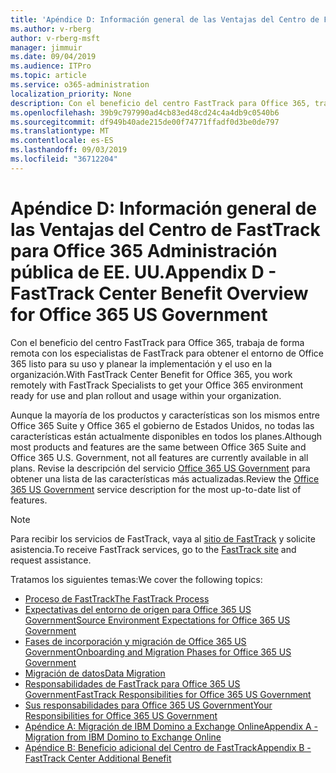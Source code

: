 ```yaml
---
title: 'Apéndice D: Información general de las Ventajas del Centro de FastTrack para Office 365 Administración pública de EE. UU.'
ms.author: v-rberg
author: v-rberg-msft
manager: jimmuir
ms.date: 09/04/2019
ms.audience: ITPro
ms.topic: article
ms.service: o365-administration
localization_priority: None
description: Con el beneficio del centro FastTrack para Office 365, trabaja de forma remota con los especialistas de FastTrack para obtener el entorno de Office 365 listo para su uso y planear la implementación y el uso en la organización.
ms.openlocfilehash: 39b9c797990ad4cb83ed48cd24c4a4db9c0540b6
ms.sourcegitcommit: df949b40ade215de00f74771ffadf0d3be0de797
ms.translationtype: MT
ms.contentlocale: es-ES
ms.lasthandoff: 09/03/2019
ms.locfileid: "36712204"
---
```

# <a name="appendix-d---fasttrack-center-benefit-overview-for-office-365-us-government"></a><span data-ttu-id="bce99-103">Apéndice D: Información general de las Ventajas del Centro de FastTrack para Office 365 Administración pública de EE. UU.</span><span class="sxs-lookup"><span data-stu-id="bce99-103">Appendix D - FastTrack Center Benefit Overview for Office 365 US Government</span></span>

<span data-ttu-id="bce99-104">Con el beneficio del centro FastTrack para Office 365, trabaja de forma remota con los especialistas de FastTrack para obtener el entorno de Office 365 listo para su uso y planear la implementación y el uso en la organización.</span><span class="sxs-lookup"><span data-stu-id="bce99-104">With FastTrack Center Benefit for Office 365, you work remotely with FastTrack Specialists to get your Office 365 environment ready for use and plan rollout and usage within your organization.</span></span> 
  
<span data-ttu-id="bce99-105">Aunque la mayoría de los productos y características son los mismos entre Office 365 Suite y Office 365 el gobierno de Estados Unidos, no todas las características están actualmente disponibles en todos los planes.</span><span class="sxs-lookup"><span data-stu-id="bce99-105">Although most products and features are the same between Office 365 Suite and Office 365 U.S. Government, not all features are currently available in all plans.</span></span> <span data-ttu-id="bce99-106">Revise la descripción del servicio [Office 365 US Government](https://aka.ms/aboutgovcloud) para obtener una lista de las características más actualizadas.</span><span class="sxs-lookup"><span data-stu-id="bce99-106">Review the [Office 365 US Government](https://aka.ms/aboutgovcloud) service description for the most up-to-date list of features.</span></span>

> [!NOTE]
> <span data-ttu-id="bce99-107">Para recibir los servicios de FastTrack, vaya al [sitio de FastTrack](https://go.microsoft.com/fwlink/?linkid=780698) y solicite asistencia.</span><span class="sxs-lookup"><span data-stu-id="bce99-107">To receive FastTrack services, go to the [FastTrack site](https://go.microsoft.com/fwlink/?linkid=780698) and request assistance.</span></span>  

<span data-ttu-id="bce99-108">Tratamos los siguientes temas:</span><span class="sxs-lookup"><span data-stu-id="bce99-108">We cover the following topics:</span></span>
- [<span data-ttu-id="bce99-109">Proceso de FastTrack</span><span class="sxs-lookup"><span data-stu-id="bce99-109">The FastTrack Process</span></span>](O365-fasttrack-process.md) 
- [<span data-ttu-id="bce99-110">Expectativas del entorno de origen para Office 365 US Government</span><span class="sxs-lookup"><span data-stu-id="bce99-110">Source Environment Expectations for Office 365 US Government</span></span>](US-Gov-appendix-source-environment-expectations.md)   
- [<span data-ttu-id="bce99-111">Fases de incorporación y migración de Office 365 US Government</span><span class="sxs-lookup"><span data-stu-id="bce99-111">Onboarding and Migration Phases for Office 365 US Government</span></span>](US-Gov-appendix-onboarding-and-migration.md)
- [<span data-ttu-id="bce99-112">Migración de datos</span><span class="sxs-lookup"><span data-stu-id="bce99-112">Data Migration</span></span>](O365-data-migration.md)    
- [<span data-ttu-id="bce99-113">Responsabilidades de FastTrack para Office 365 US Government</span><span class="sxs-lookup"><span data-stu-id="bce99-113">FastTrack Responsibilities for Office 365 US Government</span></span>](US-Gov-appendix-fasttrack-responsibilities.md)   
- [<span data-ttu-id="bce99-114">Sus responsabilidades para Office 365 US Government</span><span class="sxs-lookup"><span data-stu-id="bce99-114">Your Responsibilities for Office 365 US Government</span></span>](US-Gov-appendix-your-responsibilities.md) 
- [<span data-ttu-id="bce99-115">Apéndice A: Migración de IBM Domino a Exchange Online</span><span class="sxs-lookup"><span data-stu-id="bce99-115">Appendix A - Migration from IBM Domino to Exchange Online</span></span>](O365-from-ibm-domino-to-exchange-online.md)   
- [<span data-ttu-id="bce99-116">Apéndice B: Beneficio adicional del Centro de FastTrack</span><span class="sxs-lookup"><span data-stu-id="bce99-116">Appendix B - FastTrack Center Additional Benefit</span></span>](O365-fasttrack-additional-benefits.md)


